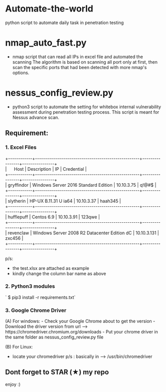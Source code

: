 # Automate-the-world
python script to automate daily task in penetration testing

# nmap_auto_fast.py #
- nmap script that can read all IPs in excel file and automated the scanning
The algorithm is based on scanning all port only at first, then scan the specific ports that had been detected with more nmap's options.

# nessus_config_review.py #
- python3 script to automate the setting for whitebox internal vulnerability assessment during penetration testing process. This script is meant for Nessus advance scan.

<h2> Requirement: </h2>
<h3> 1. Excel Files </h3>
+------------+----------------------------------------------------+----------------+----------------+  <br />
|&nbsp;&nbsp;&nbsp;&nbsp;&nbsp;&nbsp;Host    |  Description                                       |      IP        |   Credential   |  <br />
+------------+----------------------------------------------------+----------------+----------------+  <br />
| gryffindor |  Windows Server 2016 Standard Edition              |   10.10.3.75   |    q!@#$       |  <br />
+------------+----------------------------------------------------+----------------+----------------+  <br />
| slytherin  |  HP-UX  B.11.31 U ia64                             |   10.10.3.37   |    haah345     |  <br />
+------------+----------------------------------------------------+----------------+----------------+  <br />
| hufflepuff |  Centos 6.9                                        |   10.10.3.91   |    123qwe      |  <br />
+------------+----------------------------------------------------+----------------+----------------+  <br />
| revenclaw  |  Windows Server 2008 R2 Datacenter Edition dC      |   10.10.3.131  |    zxc456      |  <br />
+------------+----------------------------------------------------+----------------+----------------+  <br />

p/s: 
- the test.xlsx are attached as example
- kindly change the column bar name as above

<h3> 2. Python3 modules </h3>
` $ pip3 install -r requirements.txt`

<h3> 3. Google Chrome Driver </h3>
(A) For windows:
- Check your Google Chrome about to get the version
- Download the driver version from url --> https://chromedriver.chromium.org/downloads
- Put your chrome driver in the same folder as nessus_config_review.py file

(B) For Linux:
- locate your chromedriver
p/s : basically in --> /usr/bin/chromedriver

<h2>Dont forget to STAR (★) my repo</h2>

enjoy :)

